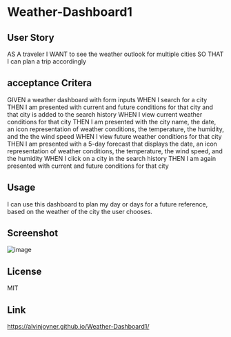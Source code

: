 # Weather-Dashboard1


## User Story

AS A traveler
I WANT to see the weather outlook for multiple cities
SO THAT I can plan a trip accordingly


## acceptance Critera 
GIVEN a weather dashboard with form inputs
WHEN I search for a city
THEN I am presented with current and future conditions for that city and that city is added to the search history
WHEN I view current weather conditions for that city
THEN I am presented with the city name, the date, an icon representation of weather conditions, the temperature, the humidity, and the the wind speed
WHEN I view future weather conditions for that city
THEN I am presented with a 5-day forecast that displays the date, an icon representation of weather conditions, the temperature, the wind speed, and the humidity
WHEN I click on a city in the search history
THEN I am again presented with current and future conditions for that city


## Usage 


I can use this dashboard to plan my day or days for a future reference, based on the weather of the city the user chooses.


## Screenshot
![image](https://github.com/AlvinJoyner/Weather-Dashboard1/assets/124743421/6809f74c-5ec7-46ce-a881-529f7a6c7f6f)



## License

MIT 




## Link
https://alvinjoyner.github.io/Weather-Dashboard1/
